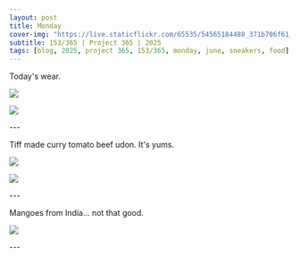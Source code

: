 ```yaml
---
layout: post
title: Monday
cover-img: "https://live.staticflickr.com/65535/54565184488_371b706f61_h.jpg"
subtitle: 153/365 | Project 365 | 2025
tags: [blog, 2025, project 365, 153/365, monday, june, sneakers, food]
---
```

<style>
  .intro-header.big-img {
    background-position:center; 
  }
</style>
Today's wear.
<p class="post-img-wrap">
  <img src="https://live.staticflickr.com/65535/54565184488_371b706f61_h.jpg">
</p>
<p class="post-img-wrap">
  <img src="https://live.staticflickr.com/65535/54564950486_07136071a5_h.jpg">
</p>
---

Tiff made curry tomato beef udon. It's yums.
<p class="post-img-wrap">
  <img src="https://live.staticflickr.com/65535/54565184558_df39694a83_h.jpg">
</p>
<p class="post-img-wrap">
  <img src="https://live.staticflickr.com/65535/54565134774_ecb5e3ad6b_h.jpg">
</p>
---

Mangoes from India... not that good.
<p class="post-img-wrap">
  <img src="https://live.staticflickr.com/65535/54565279700_cb06b0dcde_h.jpg">
</p>
---
